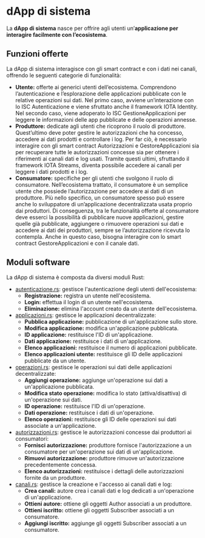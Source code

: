 # dApp di sistema
La <strong>dApp di sistema</strong> nasce per offrire agli utenti un’<strong>applicazione per interagire facilmente con l’ecosistema</strong>. 

## Funzioni offerte
La dApp di sistema interagisce con gli smart contract e con i dati nei canali, offrendo le seguenti categorie di funzionalità:
- <strong>Utente:</strong> offerte ai generici utenti dell’ecosistema. Comprendono l’autenticazione e l’esplorazione delle applicazioni pubblicate con le relative operazioni sui dati. Nel primo caso, avviene un’interazione con lo ISC Autenticazione e viene sfruttato anche il framework IOTA Identity. Nel secondo caso, viene adoperato lo ISC GestioneApplicazioni per leggere le informazioni delle app pubblicate e delle operazioni annesse.
- <strong>Produttore:</strong> dedicate agli utenti che ricoprono il ruolo di produttore. Quest’ultimo deve poter gestire le autorizzazioni che ha concesso, accedere ai dati prodotti e controllare i log. Per far ciò, è necessario interagire con gli smart contract Autorizzazioni e GestoreApplicazioni sia per recuperare tutte le autorizzazioni concesse sia per ottenere i riferimenti ai canali dati e log usati. Tramite questi ultimi, sfruttando il framework IOTA Streams, diventa possibile accedere ai canali per leggere i dati prodotti e i log.
- <strong>Consumatore:</strong> specifiche per gli utenti che svolgono il ruolo di consumatore. Nell’ecosistema trattato, il consumatore è un semplice utente che possiede l’autorizzazione per accedere ai dati di un produttore. Più nello specifico, un consumatore spesso può essere anche lo sviluppatore di un’applicazione decentralizzata usata proprio dai produttori. Di conseguenza, tra le funzionalità offerte al consumatore deve esserci la possibilità di pubblicare nuove applicazioni, gestire quelle già pubblicate, aggiungere o rimuovere operazioni sui dati e accedere ai dati dei produttori, sempre se l’autorizzazione ricevuta lo contempla. Anche in questo caso, bisogna interagire con lo smart contract GestoreApplicazioni e con il canale dati.

## Moduli software
La dApp di sistema è composta da diversi moduli Rust:
- [autenticazione.rs](https://github.com/Tesi-Magistrale-FP/dapp_di_sistema/blob/main/src/moduli/autenticazione.rs): gestisce l'autenticazione degli utenti dell'ecosistema:
  - <strong>Registrazione:</strong> registra un utente nell'ecosistema.
  - <strong>Login:</strong> effettua il login di un utente nell'ecosistema.
  - <strong>Eliminazione:</strong> elimina l'account creato da un utente dell'ecosistema.
- [applicazioni.rs](https://github.com/Tesi-Magistrale-FP/dapp_di_sistema/blob/main/src/moduli/applicazioni.rs): gestisce le applicazioni decentralizzate:
  - <strong>Pubblica applicazione:</strong> pubblicazione di un'applicazione sullo store.
  - <strong>Modifica applicazione:</strong> modifica un'applicazione pubblicata.
  - <strong>ID applicazione:</strong> restituisce l'ID di un'applicazione.
  - <strong>Dati applicazione:</strong> restituisce i dati di un'applicazione.
  - <strong>Elenco applicazioni:</strong> restituisce il numero di applicazioni pubblicate.
  - <strong>Elenco applicazioni utente:</strong> restituisce gli ID delle applicazioni pubblicate da un utente.
- [operazioni.rs](https://github.com/Tesi-Magistrale-FP/dapp_di_sistema/blob/main/src/moduli/operazioni.rs): gestisce le operazioni sui dati delle applicazioni decentralizzate:
  - <strong>Aggiungi operazione:</strong> aggiunge un'operazione sui dati a un'applicazione pubblicata.
  - <strong>Modifica stato operazione:</strong> modifica lo stato (attiva/disattiva) di un'operazione sui dati.
  - <strong>ID operazione:</strong> restituisce l'ID di un'operazione.
  - <strong>Dati operazione:</strong> restituisce i dati di un'operazione.
  - <strong>Elenco operazioni:</strong> restituisce gli ID delle operazioni sui dati associate a un'applicazione.
- [autorizzazioni.rs](https://github.com/Tesi-Magistrale-FP/dapp_di_sistema/blob/main/src/moduli/autorizzazioni.rs): gestisce le autorizzazioni concesse dai produttori ai consumatori:
  - <strong>Fornisci autorizzazione:</strong> produttore fornisce l'autorizzazione a un consumatore per un'operazione sui dati di un'applicazione.
  - <strong>Rimuovi autorizzazione:</strong> produttore rimuove un'autorizzazione precedentemente concessa.
  - <strong>Elenco autorizzazioni:</strong> restituisce i dettagli delle autorizzazioni fornite da un produttore.
- [canali.rs](https://github.com/Tesi-Magistrale-FP/dapp_di_sistema/blob/main/src/moduli/canali.rs): gestisce la creazione e l'accesso ai canali dati e log:
  - <strong>Crea canali:</strong> autore crea i canali dati e log dedicati a un'operazione di un'applicazione.
  - <strong>Ottieni autore:</strong> ottiene gli oggetti Author associati a un produttore.
  - <strong>Ottieni iscritto:</strong> ottiene gli oggetti Subscriber associati a un consumatore.
  - <strong>Aggiungi iscritto:</strong> aggiunge gli oggetti Subscriber associati a un consumatore.